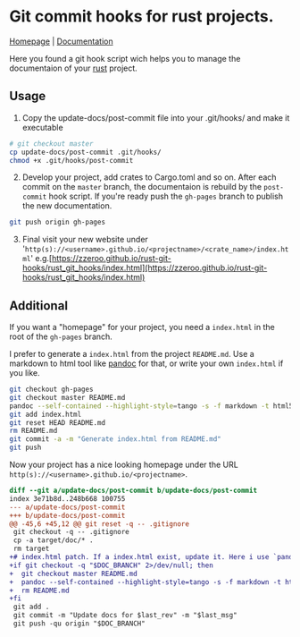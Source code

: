# Git commit hooks for rust projects.

[Homepage](https://zzeroo.github.io/rust-git-hooks/) | [Documentation](https://zzeroo.github.io/rust-git-hooks/rust_git_hooks/index.html)

Here you found a git hook script wich helps you to manage the documentaion of your [rust](https://www.rust-lang.org/) project.


## Usage

1. Copy the update-docs/post-commit file into your .git/hooks/
  and make it executable
```bash
# git checkout master
cp update-docs/post-commit .git/hooks/
chmod +x .git/hooks/post-commit
```

2. Develop your project, add crates to Cargo.toml and so on.
  After each commit on the `master` branch, the documentaion is rebuild by the `post-commit` hook script.
  If you're ready push the `gh-pages` branch to publish the new documentation.
```bash
git push origin gh-pages
```

3. Final visit your new website under '`http(s)://<username>.github.io/<projectname>/<crate_name>/index.html`'
e.g.[https://zzeroo.github.io/rust-git-hooks/rust_git_hooks/index.html](https://zzeroo.github.io/rust-git-hooks/rust_git_hooks/index.html)

## Additional

If you want a "homepage" for your project, you need a `index.html` in the root of the `gh-pages` branch.

I prefer to generate a `index.html` from the project `README.md`. Use a markdown to html tool like [pandoc](http://pandoc.org/) for that, or write your own `index.html` if you like.

```bash
git checkout gh-pages
git checkout master README.md
pandoc --self-contained --highlight-style=tango -s -f markdown -t html5 -o index.html README.md
git add index.html
git reset HEAD README.md
rm README.md
git commit -a -m "Generate index.html from README.md"
git push
```

Now your project has a nice looking homepage under the URL `http(s)://<username>.github.io/<projectname>`.

```patch
diff --git a/update-docs/post-commit b/update-docs/post-commit
index 3e71b8d..248b668 100755
--- a/update-docs/post-commit
+++ b/update-docs/post-commit
@@ -45,6 +45,12 @@ git reset -q -- .gitignore
 git checkout -q -- .gitignore
 cp -a target/doc/* .
 rm target
+# index.html patch. If a index.html exist, update it. Here i use `pandoc`, modify this for your needs.
+if git checkout -q "$DOC_BRANCH" 2>/dev/null; then
+  git checkout master README.md
+  pandoc --self-contained --highlight-style=tango -s -f markdown -t html5 -o index.html README.md
+  rm README.md
+fi
 git add .
 git commit -m "Update docs for $last_rev" -m "$last_msg"
 git push -qu origin "$DOC_BRANCH"
```
